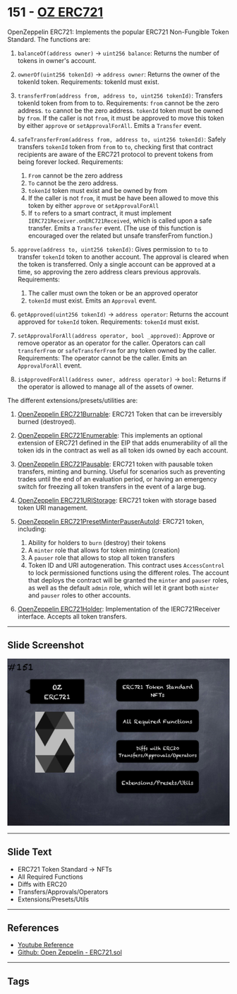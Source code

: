 # 151 - [OZ ERC721](OZ%20ERC721.md)
OpenZeppelin ERC721: Implements the popular ERC721 Non-Fungible Token Standard. The functions are:
    
1.  `balanceOf(address owner)` → `uint256 balance`: Returns the number of tokens in owner's account.

2.  `ownerOf(uint256 tokenId)` → `address owner`: Returns the owner of the tokenId token. Requirements: tokenId must exist.

3.  `transferFrom(address from, address to, uint256 tokenId)`: Transfers tokenId token from from to to. Requirements: `from` cannot be the zero address. `to` cannot be the zero address. `tokenId` token must be owned by `from`. If the caller is not `from`, it must be approved to move this token by either `approve` or `setApprovalForAll`. Emits a `Transfer` event. 

4.  `safeTransferFrom(address from, address to, uint256 tokenId)`: Safely transfers `tokenId` token from `from` to `to`, checking first that contract recipients are aware of the ERC721 protocol to prevent tokens from being forever locked. Requirements:
	1.  `From` cannot be the zero address 
	2.  `To` cannot be the zero address. 
	3.  `tokenId` token must exist and be owned by from
	4.  If the caller is not `from`, it must be have been allowed to move this token by either `approve` or `setApprovalForAll` 
	5.  If `to` refers to a smart contract, it must implement `IERC721Receiver.onERC721Received`, which is called upon a safe transfer. Emits a `Transfer` event. (The use of this function is encouraged over the related but unsafe transferFrom function.)

5.  `approve(address to, uint256 tokenId)`: Gives permission to `to` to transfer `tokenId` token to another account. The approval is cleared when the token is transferred. Only a single account can be approved at a time, so approving the zero address clears previous approvals. Requirements: 
	1. The caller must own the token or be an approved operator 
	2. `tokenId` must exist. Emits an `Approval` event.

6.  `getApproved(uint256 tokenId)` → `address operator`: Returns the account approved for `tokenId` token. Requirements: `tokenId` must exist.

7.  `setApprovalForAll(address operator, bool _approved)`: Approve or remove operator as an operator for the caller. Operators can call `transferFrom` or `safeTransferFrom` for any token owned by the caller. Requirements: The operator cannot be the caller. Emits an `ApprovalForAll` event.

8.  `isApprovedForAll(address owner, address operator)` → `bool`: Returns if the operator is allowed to manage all of the assets of owner.


The different extensions/presets/utilities are:

1.  [OpenZeppelin ERC721Burnable](https://github.com/OpenZeppelin/openzeppelin-contracts/blob/master/contracts/token/ERC721/extensions/ERC721Burnable.sol): ERC721 Token that can be irreversibly burned (destroyed). 

2.  [OpenZeppelin ERC721Enumerable](https://github.com/OpenZeppelin/openzeppelin-contracts/blob/master/contracts/token/ERC721/extensions/ERC721Enumerable.sol): This implements an optional extension of ERC721 defined in the EIP that adds enumerability of all the token ids in the contract as well as all token ids owned by each account.

3.  [OpenZeppelin ERC721Pausable](https://github.com/OpenZeppelin/openzeppelin-contracts/blob/master/contracts/token/ERC721/extensions/ERC721Pausable.sol): ERC721 token with pausable token transfers, minting and burning. Useful for scenarios such as preventing trades until the end of an evaluation period, or having an emergency switch for freezing all token transfers in the event of a large bug.

4.  [OpenZeppelin ERC721URIStorage](https://github.com/OpenZeppelin/openzeppelin-contracts/blob/master/contracts/token/ERC721/extensions/ERC721URIStorage.sol): ERC721 token with storage based token URI management.

5.  [OpenZeppelin ERC721PresetMinterPauserAutoId](https://github.com/OpenZeppelin/openzeppelin-contracts/blob/master/contracts/token/ERC721/presets/ERC721PresetMinterPauserAutoId.sol): ERC721 token, including: 
	1. Ability for holders to `burn` (destroy) their tokens 
	2. A `minter` role that allows for token minting (creation) 
	3. A `pauser` role that allows to stop all token transfers 
	4. Token ID and URI autogeneration. This contract uses `AccessControl` to lock permissioned functions using the different roles. The account that deploys the contract will be granted the `minter` and `pauser` roles, as well as the default `admin` role, which will let it grant both `minter` and `pauser` roles to other accounts.

6.  [OpenZeppelin ERC721Holder](https://github.com/OpenZeppelin/openzeppelin-contracts/blob/master/contracts/token/ERC721/utils/ERC721Holder.sol): Implementation of the IERC721Receiver interface. Accepts all token transfers.

___
## Slide Screenshot
![151.png](../../images/solidity201/151.png)
___
## Slide Text
- ERC721 Token Standard -> NFTs
- All Required Functions
- Diffs with ERC20
- Transfers/Approvals/Operators
- Extensions/Presets/Utils
___
## References
- [Youtube Reference](https://youtu.be/C0zBhTgppLQ?t=1276)
- [Github: Open Zeppelin - ERC721.sol](https://github.com/OpenZeppelin/openzeppelin-contracts/blob/master/contracts/token/ERC721/ERC721.sol)
___
## Tags
